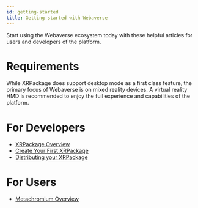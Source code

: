 ```yaml
---
id: getting-started
title: Getting started with Webaverse
---
```


Start using the Webaverse ecosystem today with these helpful articles for users and developers of the platform.

# Requirements

While XRPackage does support desktop mode as a first class feature, the primary focus of Webaverse is on mixed reality devices.
A virtual reality HMD is recommended to enjoy the full experience and capabilities of the platform.

# For Developers

- [XRPackage Overview](./dev-guides/index.md)
- [Create Your First XRPackage](./dev-guides/2-creating-an-xrpk.md)
- [Distributing your XRPackage](./dev-guides/3-distributing-xrpackage.md)

# For Users

- [Metachromium Overview](metachromium-overview.md)
